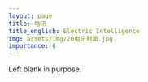 ```yaml
---
layout: page
title: 电讯
title_english: Electric Intelligence
img: assets/img/20电讯封面.jpg
importance: 6
---
```


Left blank in purpose.
